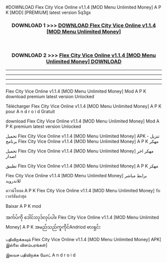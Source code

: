 #DOWNLOAD Flex City Vice Online v1.1.4  [MOD Menu Unlimited Money] A P K [MOD] [PREMIUM] latest version 5q3gx



<div align="center">

<h3>DOWNLOAD 1 >>> <a href="https://teeasianyam.web.app?sq=Flex City Vice Online v1.1.4  [MOD Menu Unlimited Money]">DOWNLOAD Flex City Vice Online v1.1.4  [MOD Menu Unlimited Money] </a></h3><br>

<h3>DOWNLOAD 2 >>> <a href="https://teeasianyam.web.app?sq=Flex City Vice Online v1.1.4  [MOD Menu Unlimited Money] ">Flex City Vice Online v1.1.4  [MOD Menu Unlimited Money]  DOWNLOAD </a></h3>

</div>


----------------------------------------------------------

----------------------------------------------------------

----------------------------------------------------------

----------------------------------------------------------


Flex City Vice Online v1.1.4  [MOD Menu Unlimited Money]  Mod A P K download premium latest version Unlocked

Télécharger Flex City Vice Online v1.1.4  [MOD Menu Unlimited Money]  A P K pour A n d r o i d Gratuit

download Flex City Vice Online v1.1.4  [MOD Menu Unlimited Money]  Mod A P K premium latest version Unlocked

تحميل Flex City Vice Online v1.1.4  [MOD Menu Unlimited Money]  APK - تنزيل برنامج Flex City Vice Online v1.1.4  [MOD Menu Unlimited Money]  A P K مهكر

تحميل Flex City Vice Online v1.1.4  [MOD Menu Unlimited Money]  مهكر اخر اصدار

تطبيق Flex City Vice Online v1.1.4  [MOD Menu Unlimited Money]  A P K مهكر

Flex City Vice Online v1.1.4  [MOD Menu Unlimited Money]  برابط مباشر للاندرويد

ดาวน์โหลด A P K Flex City Vice Online v1.1.4  [MOD Menu Unlimited Money]  รับเวอร์ชันล่าสุด

Baixar A P K mod

အက်ပ်ကို ဒေါင်းလုဒ်လုပ်ပါ။ Flex City Vice Online v1.1.4  [MOD Menu Unlimited Money]  A P K အမည်သည်ကူကိုင်Andriod ဗားရှင်း

பதிவிறக்கவும் Flex City Vice Online v1.1.4  [MOD Menu Unlimited Money]  APK[ இல்லை விளம்பரங்கள்] 
 
இலவச பதிவிறக்க மோட் A n d r o i d



